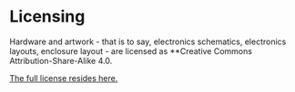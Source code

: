 # Licensing

Hardware and artwork - that is to say, electronics schematics, electronics layouts, enclosure layout - are licensed as **Creative Commons Attribution-Share-Alike 4.0.

[The full license resides here.](https://creativecommons.org/licenses/by-sa/4.0/legalcode)

